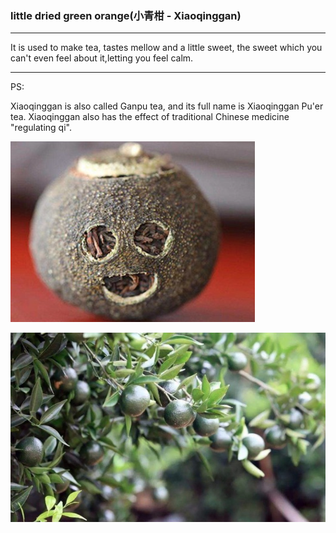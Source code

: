 ### little dried green orange(小青柑 - Xiaoqinggan)

<hr>

It is used to make tea, tastes mellow and a little sweet, the sweet which you can't even feel about it,letting you feel calm.


<hr>

PS:

Xiaoqinggan is also called Ganpu tea, and its full name is Xiaoqinggan Pu'er tea.
Xiaoqinggan also has the effect of traditional Chinese medicine "regulating qi".

![pic1](https://github.com/Elliot518/mcp-oss-repo/blob/main/culture/china/tea/xqg1.png?raw=true)


![pic2](https://github.com/Elliot518/mcp-oss-repo/blob/main/culture/china/tea/xqg2.jpeg?raw=true)

